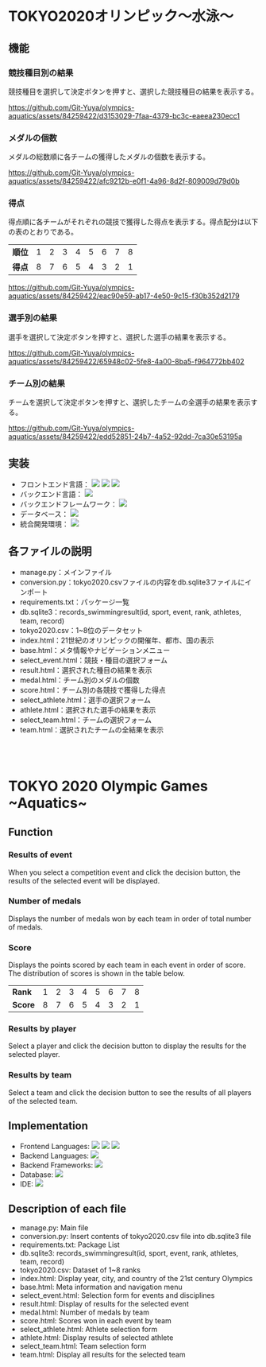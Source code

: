 # TOKYO2020オリンピック～水泳～

## 機能
### 競技種目別の結果
競技種目を選択して決定ボタンを押すと、選択した競技種目の結果を表示する。

https://github.com/Git-Yuya/olympics-aquatics/assets/84259422/d3153029-7faa-4379-bc3c-eaeea230ecc1

### メダルの個数
メダルの総数順に各チームの獲得したメダルの個数を表示する。

https://github.com/Git-Yuya/olympics-aquatics/assets/84259422/afc9212b-e0f1-4a96-8d2f-809009d79d0b

### 得点
得点順に各チームがそれぞれの競技で獲得した得点を表示する。得点配分は以下の表のとおりである。
<table>
    <tr>
        <td><b>順位</b></td>
        <td>1</td>
        <td>2</td>
        <td>3</td>
        <td>4</td>
        <td>5</td>
        <td>6</td>
        <td>7</td>
        <td>8</td>
    </tr>
    <tr>
        <td><b>得点</b></td>
        <td>8</td>
        <td>7</td>
        <td>6</td>
        <td>5</td>
        <td>4</td>
        <td>3</td>
        <td>2</td>
        <td>1</td>
    </tr>
</table>

https://github.com/Git-Yuya/olympics-aquatics/assets/84259422/eac90e59-ab17-4e50-9c15-f30b352d2179

### 選手別の結果
選手を選択して決定ボタンを押すと、選択した選手の結果を表示する。

https://github.com/Git-Yuya/olympics-aquatics/assets/84259422/65948c02-5fe8-4a00-8ba5-f964772bb402

### チーム別の結果
チームを選択して決定ボタンを押すと、選択したチームの全選手の結果を表示する。

https://github.com/Git-Yuya/olympics-aquatics/assets/84259422/edd52851-24b7-4a52-92dd-7ca30e53195a

## 実装
- フロントエンド言語：
  <img src="https://img.shields.io/badge/-HTML5-E34F26.svg?logo=html5&style=plastic">
  <img src="https://img.shields.io/badge/-CSS3-1572B6.svg?logo=css3&style=plastic">
  <img src="https://img.shields.io/badge/-JavaScript-F7DF1E.svg?logo=javascript&style=plastic">
- バックエンド言語：
  <img src="https://img.shields.io/badge/-Python-3776AB.svg?logo=python&style=plastic">
- バックエンドフレームワーク：
  <img src="https://img.shields.io/badge/-Django-092E20.svg?logo=django&style=plastic">
- データベース：
  <img src="https://img.shields.io/badge/-SQLite-003B57.svg?logo=SQLite&style=plastic">
- 統合開発環境：
  <img src="https://img.shields.io/badge/-Visual Studio Code-007ACC.svg?logo=visualstudiocode&style=plastic">

## 各ファイルの説明
- manage.py：メインファイル
- conversion.py：tokyo2020.csvファイルの内容をdb.sqlite3ファイルにインポート
- requirements.txt：パッケージ一覧
- db.sqlite3：records_swimmingresult(id, sport, event, rank, athletes, team, record)
- tokyo2020.csv：1~8位のデータセット
- index.html：21世紀のオリンピックの開催年、都市、国の表示
- base.html：メタ情報やナビゲーションメニュー
- select_event.html：競技・種目の選択フォーム
- result.html：選択された種目の結果を表示
- medal.html：チーム別のメダルの個数
- score.html：チーム別の各競技で獲得した得点
- select_athlete.html：選手の選択フォーム
- athlete.html：選択された選手の結果を表示
- select_team.html：チームの選択フォーム
- team.html：選択されたチームの全結果を表示

<br>

<br>

# TOKYO 2020 Olympic Games \~Aquatics\~

## Function
### Results of event
When you select a competition event and click the decision button, the results of the selected event will be displayed.

### Number of medals
Displays the number of medals won by each team in order of total number of medals.

### Score
Displays the points scored by each team in each event in order of score. The distribution of scores is shown in the table below.
<table>
    <tr>
        <td><b>Rank</b></td>
        <td>1</td>
        <td>2</td>
        <td>3</td>
        <td>4</td>
        <td>5</td>
        <td>6</td>
        <td>7</td>
        <td>8</td>
    </tr>
    <tr>
        <td><b>Score</b></td>
        <td>8</td>
        <td>7</td>
        <td>6</td>
        <td>5</td>
        <td>4</td>
        <td>3</td>
        <td>2</td>
        <td>1</td>
    </tr>
</table>

### Results by player
Select a player and click the decision button to display the results for the selected player.

### Results by team
Select a team and click the decision button to see the results of all players of the selected team.

## Implementation
- Frontend Languages:
  <img src="https://img.shields.io/badge/-HTML5-E34F26.svg?logo=html5&style=plastic">
  <img src="https://img.shields.io/badge/-CSS3-1572B6.svg?logo=css3&style=plastic">
  <img src="https://img.shields.io/badge/-JavaScript-F7DF1E.svg?logo=javascript&style=plastic">
- Backend Languages:
  <img src="https://img.shields.io/badge/-Python-3776AB.svg?logo=python&style=plastic">
- Backend Frameworks:
  <img src="https://img.shields.io/badge/-Django-092E20.svg?logo=django&style=plastic">
- Database:
  <img src="https://img.shields.io/badge/-SQLite-003B57.svg?logo=SQLite&style=plastic">
- IDE:
  <img src="https://img.shields.io/badge/-VSCode-007ACC.svg?logo=visualstudiocode&style=plastic">

## Description of each file
- manage.py: Main file
- conversion.py: Insert contents of tokyo2020.csv file into db.sqlite3 file
- requirements.txt: Package List
- db.sqlite3: records_swimmingresult(id, sport, event, rank, athletes, team, record)
- tokyo2020.csv: Dataset of 1~8 ranks
- index.html: Display year, city, and country of the 21st century Olympics
- base.html: Meta information and navigation menu
- select_event.html: Selection form for events and disciplines
- result.html: Display of results for the selected event
- medal.html: Number of medals by team
- score.html: Scores won in each event by team
- select_athlete.html: Athlete selection form
- athlete.html: Display results of selected athlete
- select_team.html: Team selection form
- team.html: Display all results for the selected team
